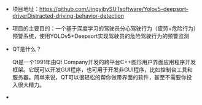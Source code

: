 - 项目地址：https://github.com/JingyibySUTsoftware/Yolov5-deepsort-driverDistracted-driving-behavior-detection
- 项目的主要目的：一个基于深度学习的驾驶员分心驾驶行为（疲劳+危险行为）预警系统，使用YOLOv5+Deepsort实现驾驶员的危险驾驶行为的预警监测





- QT是什么？

  Qt是一个1991年由Qt Company开发的跨平台C++图形用户界面应用程序开发框架。它既可以开发GUI程序，也可用于开发非GUI程序，比如控制台工具和服务器。简单来说，QT可以很轻松的帮你做带界面的软件，甚至不需要你投入很大精力。

- 
